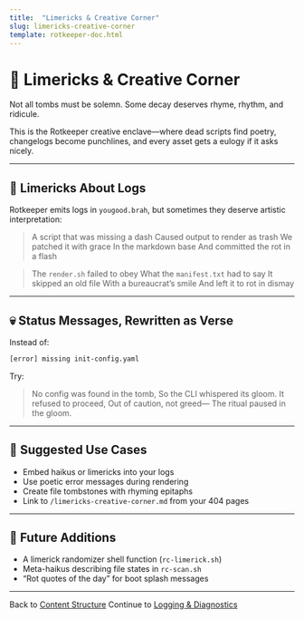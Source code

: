 ```yaml
---
title:  "Limericks & Creative Corner"
slug: limericks-creative-corner
template: rotkeeper-doc.html
---
```


# 🗿 Limericks & Creative Corner

Not all tombs must be solemn.
Some decay deserves rhyme, rhythm, and ridicule.

This is the Rotkeeper creative enclave—where dead scripts find poetry, changelogs become punchlines, and every asset gets a eulogy if it asks nicely.

***

## 📜 Limericks About Logs

Rotkeeper emits logs in `yougood.brah`, but sometimes they deserve artistic interpretation:

> A script that was missing a dash
> Caused output to render as trash
> We patched it with grace
> In the markdown base
> And committed the rot in a flash

> The `render.sh` failed to obey
> What the `manifest.txt` had to say
> It skipped an old file
> With a bureaucrat’s smile
> And left it to rot in dismay

***

## 💀 Status Messages, Rewritten as Verse

Instead of:
```bash
[error] missing init-config.yaml
```

Try:
> No config was found in the tomb,
> So the CLI whispered its gloom.
> It refused to proceed,
> Out of caution, not greed—
> The ritual paused in the gloom.

***

## 🧱 Suggested Use Cases

- Embed haikus or limericks into your logs
- Use poetic error messages during rendering
- Create file tombstones with rhyming epitaphs
- Link to `/limericks-creative-corner.md` from your 404 pages

***

## 🔮 Future Additions

- A limerick randomizer shell function (`rc-limerick.sh`)
- Meta-haikus describing file states in `rc-scan.sh`
- “Rot quotes of the day” for boot splash messages

***

Back to [Content Structure](content-structure.md)
Continue to [Logging & Diagnostics](logging-diagnostics.md)

<!--
LIMERICK

A log once delivered in rhyme,
Marked timestamps that slipped out of time.
With echo and flair,
It looped through the air—
And debugged itself into mime.

SORA PROMPT

"a haunted shell script that only speaks in limericks, floating error messages forming rhymed couplets, glitchy poetic syntax on a retro CRT"
-->